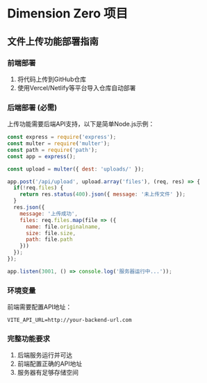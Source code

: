 # Dimension Zero 项目

## 文件上传功能部署指南

### 前端部署
1. 将代码上传到GitHub仓库
2. 使用Vercel/Netlify等平台导入仓库自动部署

### 后端部署 (必需)
上传功能需要后端API支持，以下是简单Node.js示例：

```javascript
const express = require('express');
const multer = require('multer');
const path = require('path');
const app = express();

const upload = multer({ dest: 'uploads/' });

app.post('/api/upload', upload.array('files'), (req, res) => {
  if(!req.files) {
    return res.status(400).json({ message: '未上传文件' });
  }
  res.json({ 
    message: '上传成功',
    files: req.files.map(file => ({
      name: file.originalname,
      size: file.size,
      path: file.path
    }))
  });
});

app.listen(3001, () => console.log('服务器运行中...'));
```

### 环境变量
前端需要配置API地址：
```env
VITE_API_URL=http://your-backend-url.com
```

### 完整功能要求
1. 后端服务运行并可达
2. 前端配置正确的API地址
3. 服务器有足够存储空间
